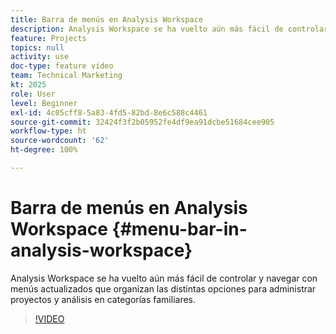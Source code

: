 ```yaml
---
title: Barra de menús en Analysis Workspace
description: Analysis Workspace se ha vuelto aún más fácil de controlar y navegar con menús actualizados que organizan las distintas opciones para administrar proyectos y análisis en categorías familiares.
feature: Projects
topics: null
activity: use
doc-type: feature video
team: Technical Marketing
kt: 2025
role: User
level: Beginner
exl-id: 4c05cff8-5a83-4fd5-82bd-8e6c588c4461
source-git-commit: 32424f3f2b05952fe4df9ea91dcbe51684cee905
workflow-type: ht
source-wordcount: '62'
ht-degree: 100%

---
```


# Barra de menús en Analysis Workspace {#menu-bar-in-analysis-workspace}

Analysis Workspace se ha vuelto aún más fácil de controlar y navegar con menús actualizados que organizan las distintas opciones para administrar proyectos y análisis en categorías familiares.

>[!VIDEO](https://video.tv.adobe.com/v/23965/?quality=12)
